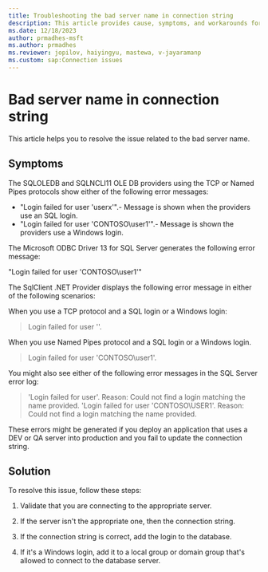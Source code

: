 ```yaml
---
title: Troubleshooting the bad server name in connection string
description: This article provides cause, symptoms, and workarounds for troubleshooting the bad server name in connection string error.
ms.date: 12/18/2023
author: prmadhes-msft
ms.author: prmadhes
ms.reviewer: jopilov, haiyingyu, mastewa, v-jayaramanp
ms.custom: sap:Connection issues
---
```


# Bad server name in connection string

This article helps you to resolve the issue related to the bad server name.

## Symptoms

The SQLOLEDB and SQLNCLI11 OLE DB providers using the TCP or Named Pipes protocols show either of the following error messages:

- "Login failed for user 'userx'".- Message is shown when the providers use an SQL login.
- "Login failed for user 'CONTOSO\user1'".- Message is shown the providers use a Windows login.

The Microsoft ODBC Driver 13 for SQL Server generates the following error message:

"Login failed for user 'CONTOSO\user1'"

The SqlClient .NET Provider displays the following error message in either of the following scenarios:

When you use a TCP protocol and a SQL login or a Windows login:

> Login failed for user ''.

When you use Named Pipes protocol and a SQL login or a Windows login.

> Login failed for user 'CONTOSO\user1'.

You might also see either of the following error messages in the SQL Server error log:

> 'Login failed for user'. Reason: Could not find a login matching the name provided.
> 'Login failed for user 'CONTOSO\USER1'. Reason: Could not find a login matching the name provided.

These errors might be generated if you deploy an application that uses a DEV or QA server into production and you fail to update the connection string.

## Solution

To resolve this issue, follow these steps:

1. Validate that you are connecting to the appropriate server.

1. If the server isn't the appropriate one, then the connection string.

1. If the connection string is correct, add the login to the database.

1. If it's a Windows login, add it to a local group or domain group that's allowed to connect to the database server.
